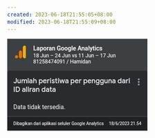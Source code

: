 ```yaml
---
created: 2023-06-18T21:55:05+08:00
modified: 2023-06-18T21:55:09+08:00
---
```


![Image](./5f19966181d70cd395e942909debee16.png)
